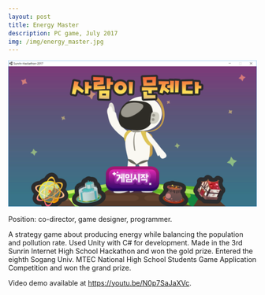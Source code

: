 ```yaml
---
layout: post
title: Energy Master
description: PC game, July 2017
img: /img/energy_master.jpg
---
```


![energy_master](/img/energy_master.jpg)

Position: co-director, game designer, programmer.

A strategy game about producing energy while balancing the population and pollution rate. Used Unity with C# for development. Made in the 3rd Sunrin Internet High School Hackathon and won the gold prize. Entered the eighth Sogang Univ. MTEC National High School Students Game Application Competition and won the grand prize.

Video demo available at https://youtu.be/N0p7SaJaXVc.
